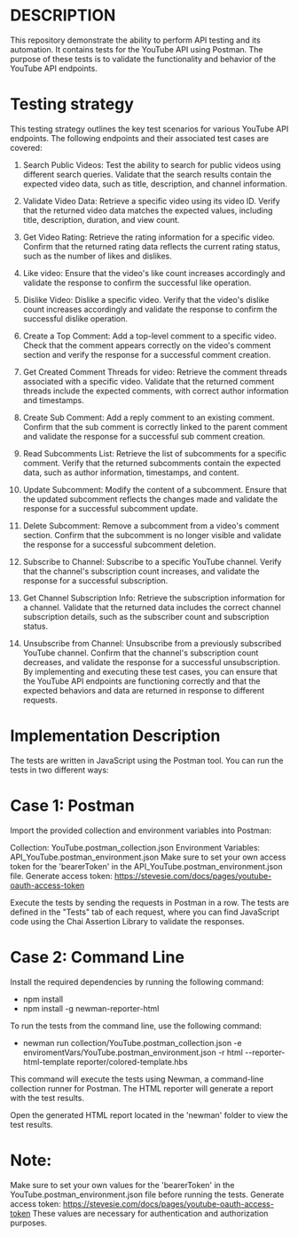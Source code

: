# DESCRIPTION

This repository demonstrate the ability to perform API testing and its automation.
It contains tests for the YouTube API using Postman.
The purpose of these tests is to validate the functionality and behavior of the YouTube API endpoints.

# Testing strategy

This testing strategy outlines the key test scenarios for various YouTube API endpoints. The following endpoints and their associated test cases are covered:

1. Search Public Videos:
   Test the ability to search for public videos using different search queries.
   Validate that the search results contain the expected video data, such as title, description, and channel information.

2. Validate Video Data:
   Retrieve a specific video using its video ID.
   Verify that the returned video data matches the expected values, including title, description, duration, and view count.

3. Get Video Rating:
   Retrieve the rating information for a specific video.
   Confirm that the returned rating data reflects the current rating status, such as the number of likes and dislikes.

4. Like video:
   Ensure that the video's like count increases accordingly and validate the response to confirm the successful like operation.

5. Dislike Video:
   Dislike a specific video.
   Verify that the video's dislike count increases accordingly and validate the response to confirm the successful dislike operation.

6. Create a Top Comment:
   Add a top-level comment to a specific video.
   Check that the comment appears correctly on the video's comment section and verify the response for a successful comment creation.

7. Get Created Comment Threads for video:
   Retrieve the comment threads associated with a specific video.
   Validate that the returned comment threads include the expected comments, with correct author information and timestamps.

8. Create Sub Comment:
   Add a reply comment to an existing comment.
   Confirm that the sub comment is correctly linked to the parent comment and validate the response for a successful sub comment creation.

9. Read Subcomments List:
   Retrieve the list of subcomments for a specific comment.
   Verify that the returned subcomments contain the expected data, such as author information, timestamps, and content.

10. Update Subcomment:
    Modify the content of a subcomment.
    Ensure that the updated subcomment reflects the changes made and validate the response for a successful subcomment update.

11. Delete Subcomment:
    Remove a subcomment from a video's comment section.
    Confirm that the subcomment is no longer visible and validate the response for a successful subcomment deletion.

12. Subscribe to Channel:
    Subscribe to a specific YouTube channel.
    Verify that the channel's subscription count increases, and validate the response for a successful subscription.

13. Get Channel Subscription Info:
    Retrieve the subscription information for a channel.
    Validate that the returned data includes the correct channel subscription details, such as the subscriber count and subscription status.

14. Unsubscribe from Channel:
    Unsubscribe from a previously subscribed YouTube channel.
    Confirm that the channel's subscription count decreases, and validate the response for a successful unsubscription.
    By implementing and executing these test cases, you can ensure that the YouTube API endpoints are functioning correctly and that the expected behaviors and data are returned in response to different requests.

# Implementation Description

The tests are written in JavaScript using the Postman tool. You can run the tests in two different ways:

# Case 1: Postman

Import the provided collection and environment variables into Postman:

Collection: YouTube.postman_collection.json
Environment Variables: API_YouTube.postman_environment.json
Make sure to set your own access token for the 'bearerToken' in the API_YouTube.postman_environment.json file.
Generate access token: https://stevesie.com/docs/pages/youtube-oauth-access-token

Execute the tests by sending the requests in Postman in a row. The tests are defined in the "Tests" tab of each request, where you can find JavaScript code using the Chai Assertion Library to validate the responses.

# Case 2: Command Line

Install the required dependencies by running the following command:

- npm install
- npm install -g newman-reporter-html

To run the tests from the command line, use the following command:

- newman run collection/YouTube.postman_collection.json -e enviromentVars/YouTube.postman_environment.json -r html --reporter-html-template reporter/colored-template.hbs

This command will execute the tests using Newman, a command-line collection runner for Postman. The HTML reporter will generate a report with the test results.

Open the generated HTML report located in the 'newman' folder to view the test results.

# Note:

Make sure to set your own values for the 'bearerToken' in the YouTube.postman_environment.json file before running the tests.
Generate access token: https://stevesie.com/docs/pages/youtube-oauth-access-token
These values are necessary for authentication and authorization purposes.
